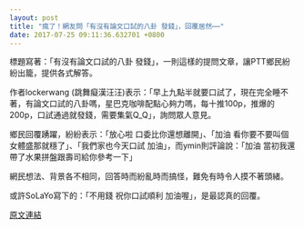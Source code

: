 ```yaml
---
layout: post
title: "瘋了！網友問「有沒有論文口試的八卦 發錢」，回覆居然⋯⋯"
date: 2017-07-25 09:11:36.632701 +0800
---
```


標題寫著：「有沒有論文口試的八卦 發錢」，一則這樣的提問文章，讓PTT鄉民紛紛出籠，提供各式解答。

作者lockerwang (跳舞癡漢汪汪)表示：「早上九點半就要口試了，現在完全睡不著，有論文口試的八卦嗎，星巴克咖啡配點心夠力嗎，每十推100p，推爆的200p，口試通過就發錢，需要集氣Q_Q」，詢問眾人意見。

鄉民回覆踴躍，紛紛表示：「放心啦  口委比你還想離開」、「加油 看你要不要叫個女體盛那就穩了」、「我們家也今天口試  加油」，而ymin則評論說：「加油 當初我還帶了水果拼盤跟壽司給你參考一下」

網民想法、背景各不相同，回答時而紛亂時而搞怪，難免有時令人摸不著頭緒。

或許SoLaYo寫下的：「不用錢 祝你口試順利 加油喔」，是最認真的回覆。

<a href = "https://www.ptt.cc/bbs/Gossiping/M.1500929884.A.63C.html">原文連結</a>

